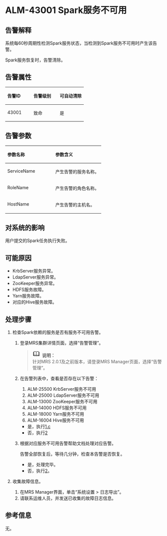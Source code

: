 # ALM-43001 Spark服务不可用<a name="ZH-CN_TOPIC_0191883156"></a>

## 告警解释<a name="zh-cn_topic_0191813893_zh-cn_topic_0087039425_section43920869"></a>

系统每60秒周期性检测Spark服务状态，当检测到Spark服务不可用时产生该告警。

Spark服务恢复时，告警清除。

## 告警属性<a name="zh-cn_topic_0191813893_zh-cn_topic_0087039425_section59743502"></a>

<a name="zh-cn_topic_0191813893_zh-cn_topic_0087039425_table64843092"></a>
<table><thead align="left"><tr id="zh-cn_topic_0191813893_zh-cn_topic_0087039425_row10409628"><th class="cellrowborder" valign="top" width="33.33333333333333%" id="mcps1.1.4.1.1"><p id="zh-cn_topic_0191813893_zh-cn_topic_0087039425_p37873528"><a name="zh-cn_topic_0191813893_zh-cn_topic_0087039425_p37873528"></a><a name="zh-cn_topic_0191813893_zh-cn_topic_0087039425_p37873528"></a>告警ID</p>
</th>
<th class="cellrowborder" valign="top" width="33.33333333333333%" id="mcps1.1.4.1.2"><p id="zh-cn_topic_0191813893_zh-cn_topic_0087039425_p47856888"><a name="zh-cn_topic_0191813893_zh-cn_topic_0087039425_p47856888"></a><a name="zh-cn_topic_0191813893_zh-cn_topic_0087039425_p47856888"></a>告警级别</p>
</th>
<th class="cellrowborder" valign="top" width="33.33333333333333%" id="mcps1.1.4.1.3"><p id="zh-cn_topic_0191813893_zh-cn_topic_0087039425_p51202692"><a name="zh-cn_topic_0191813893_zh-cn_topic_0087039425_p51202692"></a><a name="zh-cn_topic_0191813893_zh-cn_topic_0087039425_p51202692"></a>可自动清除</p>
</th>
</tr>
</thead>
<tbody><tr id="zh-cn_topic_0191813893_zh-cn_topic_0087039425_row53777413"><td class="cellrowborder" valign="top" width="33.33333333333333%" headers="mcps1.1.4.1.1 "><p id="zh-cn_topic_0191813893_zh-cn_topic_0087039425_p61003235"><a name="zh-cn_topic_0191813893_zh-cn_topic_0087039425_p61003235"></a><a name="zh-cn_topic_0191813893_zh-cn_topic_0087039425_p61003235"></a>43001</p>
</td>
<td class="cellrowborder" valign="top" width="33.33333333333333%" headers="mcps1.1.4.1.2 "><p id="zh-cn_topic_0191813893_zh-cn_topic_0087039425_p42315013"><a name="zh-cn_topic_0191813893_zh-cn_topic_0087039425_p42315013"></a><a name="zh-cn_topic_0191813893_zh-cn_topic_0087039425_p42315013"></a>致命</p>
</td>
<td class="cellrowborder" valign="top" width="33.33333333333333%" headers="mcps1.1.4.1.3 "><p id="zh-cn_topic_0191813893_zh-cn_topic_0087039425_p4964052"><a name="zh-cn_topic_0191813893_zh-cn_topic_0087039425_p4964052"></a><a name="zh-cn_topic_0191813893_zh-cn_topic_0087039425_p4964052"></a>是</p>
</td>
</tr>
</tbody>
</table>

## 告警参数<a name="zh-cn_topic_0191813893_zh-cn_topic_0087039425_section820607"></a>

<a name="zh-cn_topic_0191813893_zh-cn_topic_0087039425_table66543927"></a>
<table><thead align="left"><tr id="zh-cn_topic_0191813893_zh-cn_topic_0087039425_row61284534"><th class="cellrowborder" valign="top" width="50%" id="mcps1.1.3.1.1"><p id="zh-cn_topic_0191813893_zh-cn_topic_0087039425_p65100236"><a name="zh-cn_topic_0191813893_zh-cn_topic_0087039425_p65100236"></a><a name="zh-cn_topic_0191813893_zh-cn_topic_0087039425_p65100236"></a>参数名称</p>
</th>
<th class="cellrowborder" valign="top" width="50%" id="mcps1.1.3.1.2"><p id="zh-cn_topic_0191813893_zh-cn_topic_0087039425_p38627770"><a name="zh-cn_topic_0191813893_zh-cn_topic_0087039425_p38627770"></a><a name="zh-cn_topic_0191813893_zh-cn_topic_0087039425_p38627770"></a>参数含义</p>
</th>
</tr>
</thead>
<tbody><tr id="zh-cn_topic_0191813893_zh-cn_topic_0087039425_row41841705"><td class="cellrowborder" valign="top" width="50%" headers="mcps1.1.3.1.1 "><p id="zh-cn_topic_0191813893_zh-cn_topic_0087039425_p33734977"><a name="zh-cn_topic_0191813893_zh-cn_topic_0087039425_p33734977"></a><a name="zh-cn_topic_0191813893_zh-cn_topic_0087039425_p33734977"></a>ServiceName</p>
</td>
<td class="cellrowborder" valign="top" width="50%" headers="mcps1.1.3.1.2 "><p id="zh-cn_topic_0191813893_zh-cn_topic_0087039425_p48178601"><a name="zh-cn_topic_0191813893_zh-cn_topic_0087039425_p48178601"></a><a name="zh-cn_topic_0191813893_zh-cn_topic_0087039425_p48178601"></a>产生告警的服务名称。</p>
</td>
</tr>
<tr id="zh-cn_topic_0191813893_zh-cn_topic_0087039425_row30954226"><td class="cellrowborder" valign="top" width="50%" headers="mcps1.1.3.1.1 "><p id="zh-cn_topic_0191813893_zh-cn_topic_0087039425_p24264406"><a name="zh-cn_topic_0191813893_zh-cn_topic_0087039425_p24264406"></a><a name="zh-cn_topic_0191813893_zh-cn_topic_0087039425_p24264406"></a>RoleName</p>
</td>
<td class="cellrowborder" valign="top" width="50%" headers="mcps1.1.3.1.2 "><p id="zh-cn_topic_0191813893_zh-cn_topic_0087039425_p19259870"><a name="zh-cn_topic_0191813893_zh-cn_topic_0087039425_p19259870"></a><a name="zh-cn_topic_0191813893_zh-cn_topic_0087039425_p19259870"></a>产生告警的角色名称。</p>
</td>
</tr>
<tr id="zh-cn_topic_0191813893_zh-cn_topic_0087039425_row39121107"><td class="cellrowborder" valign="top" width="50%" headers="mcps1.1.3.1.1 "><p id="zh-cn_topic_0191813893_zh-cn_topic_0087039425_p14693133"><a name="zh-cn_topic_0191813893_zh-cn_topic_0087039425_p14693133"></a><a name="zh-cn_topic_0191813893_zh-cn_topic_0087039425_p14693133"></a>HostName</p>
</td>
<td class="cellrowborder" valign="top" width="50%" headers="mcps1.1.3.1.2 "><p id="zh-cn_topic_0191813893_zh-cn_topic_0087039425_p49293152"><a name="zh-cn_topic_0191813893_zh-cn_topic_0087039425_p49293152"></a><a name="zh-cn_topic_0191813893_zh-cn_topic_0087039425_p49293152"></a>产生告警的主机名。</p>
</td>
</tr>
</tbody>
</table>

## 对系统的影响<a name="zh-cn_topic_0191813893_zh-cn_topic_0087039425_section7385465"></a>

用户提交的Spark任务执行失败。

## 可能原因<a name="zh-cn_topic_0191813893_zh-cn_topic_0087039425_section66469189"></a>

-   KrbServer服务异常。
-   LdapServer服务异常。
-   ZooKeeper服务异常。
-   HDFS服务故障。
-   Yarn服务故障。
-   对应的Hive服务故障。

## 处理步骤<a name="zh-cn_topic_0191813893_zh-cn_topic_0087039425_section61351797"></a>

1.  检查Spark依赖的服务是否有服务不可用告警。
    1.  登录MRS集群详情页面，选择“告警管理”。

        >![](public_sys-resources/icon-note.gif) **说明：**   
        >针对MRS 2.0.1及之前版本，请登录MRS Manager页面，选择“告警管理”。  

    2.  在告警列表中，查看是否存在以下告警：
        1.  ALM-25500 KrbServer服务不可用
        2.  ALM-25000 LdapServer服务不可用
        3.  ALM-13000 ZooKeeper服务不可用
        4.  ALM-14000 HDFS服务不可用
        5.  ALM-18000 Yarn服务不可用
        6.  ALM-16004 Hive服务不可用

        -   是，执行[1.c](#zh-cn_topic_0191813893_li1257801171836)
        -   否，执行[2](#zh-cn_topic_0191813893_li572522141314)

    3.  <a name="zh-cn_topic_0191813893_li1257801171836"></a>根据对应服务不可用告警帮助文档处理对应告警。

        告警全部恢复后，等待几分钟，检查本告警是否恢复。

        -   是，处理完毕。
        -   否，执行[2](#zh-cn_topic_0191813893_li572522141314)。

2.  <a name="zh-cn_topic_0191813893_li572522141314"></a>收集故障信息。
    1.  在MRS Manager界面，单击“系统设置 \> 日志导出”。
    2.  请联系运维人员，并发送已收集的故障日志信息。


## 参考信息<a name="zh-cn_topic_0191813893_zh-cn_topic_0087039425_section15295265"></a>

无。

